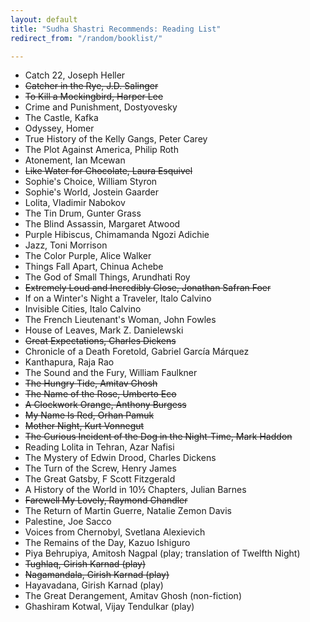 ```yaml
---
layout: default
title: "Sudha Shastri Recommends: Reading List"
redirect_from: "/random/booklist/"

---
```


  * Catch 22, Joseph Heller
  * <del>Catcher in the Rye, J.D. Salinger</del>
  * <del>To Kill a Mockingbird, Harper Lee</del>
  * Crime and Punishment, Dostyovesky
  * The Castle, Kafka
  * Odyssey, Homer
  * True History of the Kelly Gangs, Peter Carey 
  * The Plot Against America, Philip Roth
  * Atonement, Ian Mcewan
  * <del>Like Water for Chocolate, Laura Esquivel</del>
  * Sophie's Choice, William Styron
  * Sophie's World, Jostein Gaarder
  * Lolita, Vladimir Nabokov
  * The Tin Drum, Gunter Grass
  * The Blind Assassin, Margaret Atwood
  * Purple Hibiscus, Chimamanda Ngozi Adichie
  * Jazz, Toni Morrison
  * The Color Purple, Alice Walker
  * Things Fall Apart, Chinua Achebe 
  * The God of Small Things, Arundhati Roy
  * <del>Extremely Loud and Incredibly Close, Jonathan Safran Foer</del>
  * If on a Winter's Night a Traveler, Italo Calvino
  * Invisible Cities, Italo Calvino
  * The French Lieutenant's Woman, John Fowles
  * House of Leaves, Mark Z. Danielewski
  * <del>Great Expectations, Charles Dickens</del>
  * Chronicle of a Death Foretold, Gabriel García Márquez
  * Kanthapura, Raja Rao
  * The Sound and the Fury, William Faulkner
  * <del>The Hungry Tide, Amitav Ghosh</del>
  * <del>The Name of the Rose, Umberto Eco</del>
  * <del>A Clockwork Orange, Anthony Burgess</del>
  * <del>My Name Is Red, Orhan Pamuk</del>
  * <del>Mother Night, Kurt Vonnegut</del>
  * <del>The Curious Incident of the Dog in the Night-Time, Mark Haddon </del>
  * Reading Lolita in Tehran, Azar Nafisi
  * The Mystery of Edwin Drood, Charles Dickens
  * The Turn of the Screw, Henry James
  * The Great Gatsby, F Scott Fitzgerald
  * A History of the World in 10½ Chapters, Julian Barnes
  * <del>Farewell My Lovely, Raymond Chandler</del>
  * The Return of Martin Guerre, Natalie Zemon Davis
  * Palestine, Joe Sacco
  * Voices from Chernobyl, Svetlana Alexievich
  * The Remains of the Day, Kazuo Ishiguro
  * Piya Behrupiya, Amitosh Nagpal (play; translation of Twelfth Night)
  * <del>Tughlaq, Girish Karnad (play)</del>
  * <del>Nagamandala, Girish Karnad (play)</del>
  * Hayavadana, Girish Karnad (play)
  * The Great Derangement, Amitav Ghosh (non-fiction)
  * Ghashiram Kotwal, Vijay Tendulkar (play)
